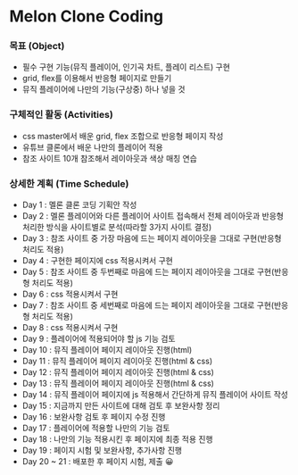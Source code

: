 # Melon Clone Coding

### 목표 (Object)
- 필수 구현 기능(뮤직 플레이어, 인기곡 차트, 플레이 리스트) 구현
- grid, flex를 이용해서 반응형 페이지로 만들기
- 뮤직 플레이어에 나만의 기능(구상중) 하나 넣을 것

### 구체적인 활동 (Activities)
- css master에서 배운 grid, flex 조합으로 반응형 페이지 작성
- 유튜브 클론에서 배운 나만의 플레이어 적용
- 참조 사이트 10개 참조해서 레이아웃과 색상 매칭 연습

### 상세한 계획 (Time Schedule)
- Day 1 : 멜론 클론 코딩 기획안 작성
- Day 2 : 멜론 플레이어와 다른 플레이어 사이트 접속해서 전체 레이아웃과 반응형 처리한 방식을 사이트별로 분석(따라할 3가지 사이트 결정)
- Day 3 : 참조 사이트 중 가장 마음에 드는 페이지 레이아웃을 그대로 구현(반응형 처리도 적용)
- Day 4 : 구현한 페이지에 css 적용시켜서 구현
- Day 5 : 참조 사이트 중 두번째로 마음에 드는 페이지 레이아웃을 그대로 구현(반응형 처리도 적용)
- Day 6 : css 적용시켜서 구현
- Day 7 : 참조 사이트 중 세번째로 마음에 드는 페이지 레이아웃을 그대로 구현(반응형 처리도 적용)
- Day 8 : css 적용시켜서 구현
- Day 9 : 플레이어에 적용되어야 할 js 기능 검토
- Day 10 : 뮤직 플레이어 페이지 레이아웃 진행(html)
- Day 11 : 뮤직 플레이어 페이지 레이아웃 진행(html & css)
- Day 12 : 뮤직 플레이어 페이지 레이아웃 진행(html & css)
- Day 13 : 뮤직 플레이어 페이지 레이아웃 진행(html & css)
- Day 14 : 뮤직 플레이어 페이지에 js 적용해서 간단하게 뮤직 플레이어 사이트 작성
- Day 15 : 지금까지 만든 사이트에 대해 검토 후 보완사항 정리
- Day 16 : 보완사항 검토 후 페이지 수정 진행
- Day 17 : 플레이어에 적용할 나만의 기능 검토
- Day 18 : 나만의 기능 적용시킨 후 페이지에 최종 적용 진행
- Day 19 : 페이지 시험 및 보완사항, 추가사항 진행
- Day 20 ~ 21 : 배포한 후 페이지 시험, 제출 😀
